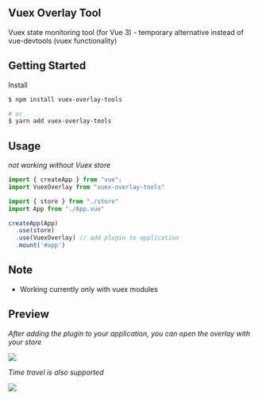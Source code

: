 ## Vuex Overlay Tool
Vuex state monitoring tool (for Vue 3) - temporary alternative instead of vue-devtools (vuex functionality)

## Getting Started
Install
```bash
$ npm install vuex-overlay-tools

# or
$ yarn add vuex-overlay-tools
```

## Usage
*not working without Vuex store*
```js
import { createApp } from "vue";
import VuexOverlay from "vuex-overlay-tools"

import { store } from "./store"
import App from "./App.vue"

createApp(App)
  .use(store)
  .use(VuexOverlay) // add plugin to application
  .mount('#app')
```

## Note
* Working currently only with vuex modules

## Preview
*After adding the plugin to your application, you can open the overlay with your store*

![](https://media.giphy.com/media/I2r81qElqGh3pAkik5/giphy.gif)

*Time travel is also supported*

![](https://media.giphy.com/media/CPcHTbQDzCJKi5vSY7/giphy.gif)